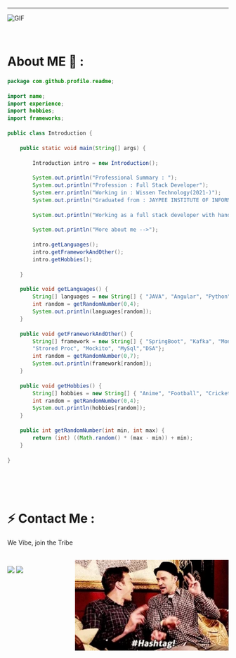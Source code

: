 **********
<img hight="220" width="900" alt="GIF" src="https://github.com/iamabhi5hek/iamabhi5hek/blob/main/soldier.gif">

</br>
</br>
</br>

# About ME 💬 :

```java
package com.github.profile.readme;

import name;
import experience;
import hobbies;
import frameworks;

public class Introduction {

	public static void main(String[] args) {

		Introduction intro = new Introduction();
		
		System.out.println("Professional Summary : ");
		System.out.println("Profession : Full Stack Developer");
		System.err.println("Working in : Wissen Technology(2021-)");
		System.out.println("Graduated from : JAYPEE INSTITUTE OF INFORMATION TECHNOLOGY(2016-2020)");
		
		System.out.println("Working as a full stack developer with hands on experience in Java, Angular, Kafka");
		
		System.out.println("More about me -->");
		
		intro.getLanguages();
		intro.getFrameworkAndOther();
		intro.getHobbies();
		
	}

	public void getLanguages() {
		String[] languages = new String[] { "JAVA", "Angular", "Python", "HTML", "JavaScript"};
		int random = getRandomNumber(0,4);
		System.out.println(languages[random]);
	}
	
	public void getFrameworkAndOther() {
		String[] framework = new String[] { "SpringBoot", "Kafka", "MongoDB", "Protocol Buffers", 
		"Strored Proc", "Mockito", "MySql","DSA"};
		int random = getRandomNumber(0,7);
		System.out.println(framework[random]);
	}

	public void getHobbies() {
		String[] hobbies = new String[] { "Anime", "Football", "Cricket", "Travelling", "Drive" };
		int random = getRandomNumber(0,4);
		System.out.println(hobbies[random]);
	}

	public int getRandomNumber(int min, int max) {
		return (int) ((Math.random() * (max - min)) + min);
	}

}
```

</br>
</br>
</br>




# ⚡ Contact Me :
<p>We Vibe, join the Tribe
<p>
 </br>

<img hight="160" width="350" align="right" alt="GIF" src="https://github.com/iamabhi5hek/iamabhi5hek/blob/main/vibe.gif">

[<img src="https://img.shields.io/badge/iamabhi5hek%20-%230077B5.svg?&style=for-the-badge&logo=linkedin&logoColor=white"/>](https://www.linkedin.com/in/iamabhi5hek/)
[<img src="https://img.shields.io/badge/iamabhi5hek%20-%23E4405F.svg?&style=for-the-badge&logo=Instagram&logoColor=white"/>](https://www.instagram.com/i.am.abhi5hek/)
 


</br>
</br>
</br>
</br>



